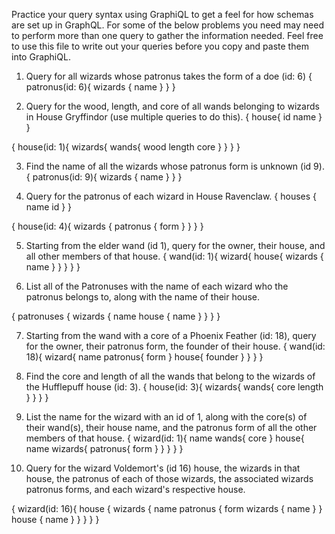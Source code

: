 Practice your query syntax using GraphiQL to get a feel for how schemas are set up in GraphQL. For some of the below problems you need may need to perform more than one query to gather the information needed. Feel free to use this file to write out your queries before you copy and paste them into GraphiQL.

1. Query for all wizards whose patronus takes the form of a doe (id: 6)
{
    patronus(id: 6){
        wizards {
            name
        }
    }
}

2. Query for the wood, length, and core of all wands belonging to wizards in House Gryffindor (use multiple queries to do this).
{
  house{
    id
    name
  }
}

{
  house(id: 1){
    wizards{
      wands{
        wood
        length
        core
      }
    }
  }
}

3. Find the name of all the wizards whose patronus form is unknown (id 9).
{
    patronus(id: 9){
        wizards {
            name
        }
    }
}

4. Query for the patronus of each wizard in House Ravenclaw.
{
    houses {
        name
        id
    }
}

{
    house(id: 4){
        wizards {
            patronus {
                form
            }
        }
    }
}

5. Starting from the elder wand (id 1), query for the owner, their house, and all other members of that house.
{
  wand(id: 1){
    wizard{
      house{
        wizards {
            name
        }
      }
    }
  }
}

6. List all of the Patronuses with the name of each wizard who the patronus belongs to, along with the name of their house.

{
    patronuses {
        wizards {
            name
            house {
                name
            }
        }
    }
}

7. Starting from the wand with a core of a Phoenix Feather (id: 18), query for the owner, their patronus form, the founder of their house.
{
  wand(id: 18){
    wizard{
      name
      patronus{
        form
      }
      house{
        founder
      }
    }
  }
}

8. Find the core and length of all the wands that belong to the wizards of the Hufflepuff house (id: 3).
{
    house(id: 3){
        wizards{
            wands{
                core
                length
            }
        }
    }
}
9. List the name for the wizard with an id of 1, along with the core(s) of their wand(s), their house name, and the patronus form of all the other members of that house.
{
    wizard(id: 1){
    name
    wands{
        core
    }
    house{
        name
        wizards{
        patronus{
            form
        }
        }
    }
    }
}

10. Query for the wizard Voldemort's (id 16) house, the wizards in that house, the patronus of each of those wizards, the associated wizards patronus forms, and each wizard's respective house.

{
    wizard(id: 16){
        house {
            wizards {
                name
                patronus {
                    form
                    wizards {
                        name
                    }
                }
                house {
                    name
                }
            }
        }
    }
}
